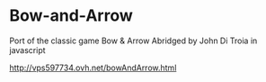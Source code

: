 # Bow-and-Arrow
Port of the classic game Bow & Arrow Abridged by John Di Troia in javascript

http://vps597734.ovh.net/bowAndArrow.html
